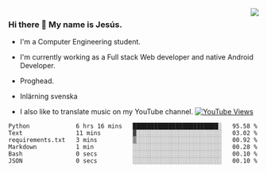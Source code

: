 <img align='right' src="https://github-readme-stats.vercel.app/api/top-langs/?username=JesusJimenezG&layout=compact&theme=dracula">

### Hi there 👋 My name is Jesús.
- I'm a Computer Engineering student.
- I'm currently working as a Full stack Web developer and native Android Developer.

- Proghead.
- Inlärning svenska
- I also like to translate music on my YouTube channel. [![YouTube Views](https://img.shields.io/youtube/channel/views/UCWnlcC4_sV9Imcy9ysQpxHA?style=social)](https://www.youtube.com/channel/UCWnlcC4_sV9Imcy9ysQpxHA)

<!--START_SECTION:waka-->

```text
Python             6 hrs 16 mins   ████████████████████████░   95.58 %
Text               11 mins         ▓░░░░░░░░░░░░░░░░░░░░░░░░   03.02 %
requirements.txt   3 mins          ▒░░░░░░░░░░░░░░░░░░░░░░░░   00.92 %
Markdown           1 min           ░░░░░░░░░░░░░░░░░░░░░░░░░   00.28 %
Bash               0 secs          ░░░░░░░░░░░░░░░░░░░░░░░░░   00.10 %
JSON               0 secs          ░░░░░░░░░░░░░░░░░░░░░░░░░   00.10 %
```

<!--END_SECTION:waka-->

<!--
**JesusJimenezG/JesusJimenezG** is a ✨ _special_ ✨ repository because its `README.md` (this file) appears on your GitHub profile.

Here are some ideas to get you started:

- 🔭 I’m currently working on ...
- 🌱 I’m currently learning ...
- 👯 I’m looking to collaborate on ...
- 🤔 I’m looking for help with ...
- 💬 Ask me about ...
- 📫 How to reach me: ...
- 😄 Pronouns: ...
- ⚡ Fun fact: ...
-->
